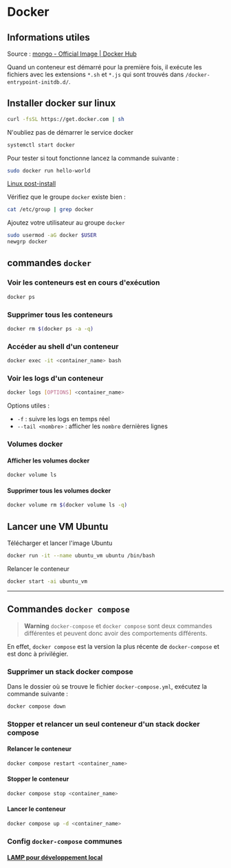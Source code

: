 # Docker

## Informations utiles

Source : [mongo - Official Image | Docker Hub](https://hub.docker.com/_/mongo)

Quand un conteneur est démarré pour la première fois, il exécute les fichiers avec les extensions `*.sh` et `*.js` qui sont trouvés dans `/docker-entrypoint-initdb.d/`.

## Installer docker sur linux

```bash
curl -fsSL https://get.docker.com | sh
```

N'oubliez pas de démarrer le service docker

```bash
systemctl start docker
```

Pour tester si tout fonctionne lancez la commande suivante :

```bash
sudo docker run hello-world
```

[Linux post-install](https://docs.docker.com/engine/install/linux-postinstall/)

Vérifiez que le groupe `docker` existe bien :

```bash
cat /etc/group | grep docker
```

Ajoutez votre utilisateur au groupe `docker`

```bash
sudo usermod -aG docker $USER
newgrp docker
```

## commandes `docker`

### Voir les conteneurs est en cours d'exécution

```bash
docker ps
```

### Supprimer tous les conteneurs

```bash
docker rm $(docker ps -a -q)
```

### Accéder au shell d'un conteneur

```bash
docker exec -it <container_name> bash
```

### Voir les logs d'un conteneur

```bash
docker logs [OPTIONS] <container_name>
```

Options utiles :

- `-f` : suivre les logs en temps réel
- `--tail <nombre>` : afficher les `nombre` dernières lignes

### Volumes docker

#### Afficher les volumes docker

```bash
docker volume ls
```

#### Supprimer tous les volumes docker

```bash
docker volume rm $(docker volume ls -q)
```

## Lancer une VM Ubuntu

Télécharger et lancer l'image Ubuntu

```bash
docker run -it --name ubuntu_vm ubuntu /bin/bash
```

Relancer le conteneur

```bash
docker start -ai ubuntu_vm
```

---

## Commandes `docker compose`

> **Warning**
> `docker-compose` et `docker compose` sont deux commandes différentes et peuvent donc avoir des comportements différents.

En effet, `docker compose` est la version la plus récente de `docker-compose` et est donc à privilégier.

### Supprimer un stack docker compose

Dans le dossier où se trouve le fichier `docker-compose.yml`, exécutez la commande suivante :

```bash
docker compose down
```

### Stopper et relancer un seul conteneur d'un stack docker compose

#### Relancer le conteneur

```bash
docker compose restart <container_name>
```

#### Stopper le conteneur

```bash
docker compose stop <container_name>
```

#### Lancer le conteneur

```bash
docker compose up -d <container_name>
```

### Config `docker-compose` communes

#### [LAMP pour développement local](./ComposeExamples/LAMP/Readme.md)

